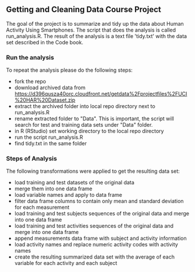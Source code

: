 ## Getting and Cleaning Data Course Project

The goal of the project is to summarize and tidy up the data about Human Activity Using Smartphones. The script that does the analysis is called run_analysis.R. The result of the analysis is a text file 'tidy.txt' with the data set described in the Code book. 

### Run the analysis

To repeat the analysis please do the following steps:

* fork the repo
* download archived data from https://d396qusza40orc.cloudfront.net/getdata%2Fprojectfiles%2FUCI%20HAR%20Dataset.zip
* extract the archived folder into local repo directory next to run_analysis.R
* rename extracted folder to "Data". This is important, the script will search for test and training data sets under "Data" folder.
* in R (RStudio) set working directory to the local repo directory
* run the script run_analysis.R
* find tidy.txt in the same folder

### Steps of Analysis

The following transformations were applied to get the resulting data set:

* load training and test datasets of the original data 
* merge them into one data frame
* load variable names and apply to data frame
* filter data frame columns to contain only mean and standard deviation for each measurement
* load training and test subjects sequences of the original data and merge into one data frame
* load training and test activities sequences of the original data and merge into one data frame
* append measurements data frame with subject and activity information
* load activity names and replace numeric activity codes with activity names
* create the resulting summarized data set with the average of each variable for each activity and each subject

